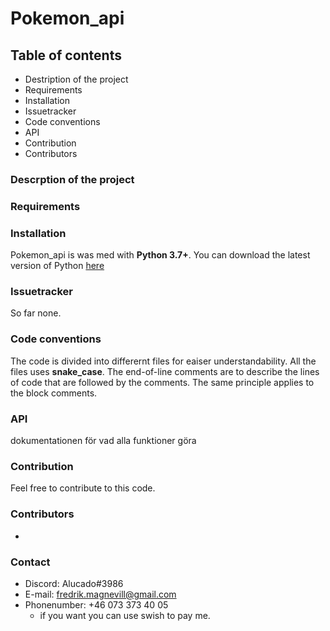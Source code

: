# Pokemon_api


## Table of contents
- Destription of the project
- Requirements
- Installation
- Issuetracker
- Code conventions
- API
- Contribution
- Contributors


### Descrption of the project



### Requirements



### Installation
Pokemon_api is was med with __Python 3.7+__. You can download the latest version of Python [here](https://www.python.org/downloads/)


### Issuetracker
So far none.


### Code conventions
The code is divided into differernt files for eaiser understandability. All the files uses __snake_case__. The end-of-line comments are to describe the lines of code that are followed by the comments. The same principle applies to the block comments. 


### API
dokumentationen för vad alla funktioner göra 


### Contribution
Feel free to contribute to this code. 


### Contributors
- 


### Contact
- Discord: Alucado#3986
- E-mail: fredrik.magnevill@gmail.com
- Phonenumber: +46 073 373 40 05
  - if you want you can use swish to pay me. 

